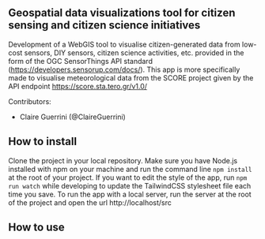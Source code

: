 ## Geospatial data visualizations tool for citizen sensing and citizen science initiatives

Development of a WebGIS tool to visualise citizen-generated data from low-cost sensors, DIY sensors, citizen science activities, etc. provided in the form of the OGC SensorThings API standard (https://developers.sensorup.com/docs/). This app is more specifically made to visualise meteorological data from the SCORE project given by the API endpoint https://score.sta.tero.gr/v1.0/


Contributors:

* Claire Guerrini (@ClaireGuerrini)

## How to install

Clone the project in your local repository. Make sure you have Node.js installed with npm on your machine and run the command line `npm install` at the root of your project. If you want to edit the style of the app, run `npm run watch` while developing to update the TailwindCSS stylesheet file each time you save. To run the app with a local server, run the server at the root of the project and open the url http://localhost/src

## How to use

